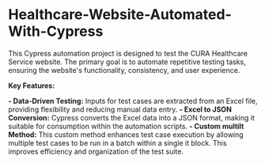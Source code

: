 # Healthcare-Website-Automated-With-Cypress
This Cypress automation project is designed to test the CURA Healthcare Service website. The primary goal is to automate repetitive testing tasks, ensuring the website's functionality, consistency, and user experience.

**Key Features:**

**- Data-Driven Testing:** Inputs for test cases are extracted from an Excel file, providing flexibility and reducing manual data entry.
**- Excel to JSON Conversion:** Cypress converts the Excel data into a JSON format, making it suitable for consumption within the automation scripts.
**- Custom multiIt Method:** This custom method enhances test case execution by allowing multiple test cases to be run in a batch within a single it block. This improves efficiency and organization of the test suite.

